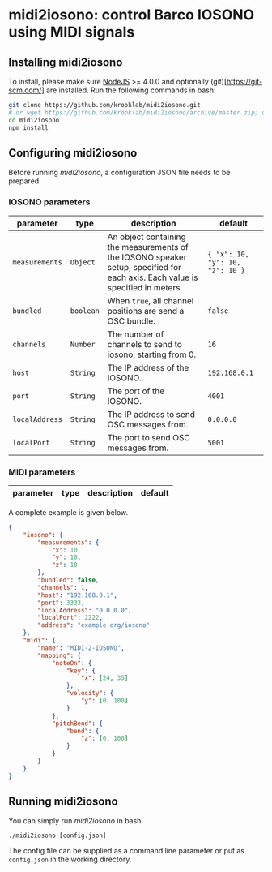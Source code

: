 # midi2iosono: control Barco IOSONO using MIDI signals

## Installing midi2iosono

To install, please make sure [NodeJS](https://nodejs.org/en/) >= 4.0.0 and optionally (git)[https://git-scm.com/] are installed.
Run the following commands in bash:

```bash
git clone https://github.com/krooklab/midi2iosono.git
# or wget https://github.com/krooklab/midi2iosono/archive/master.zip; unzip master.zip
cd midi2iosono
npm install
```

## Configuring midi2iosono

Before running *midi2iosono*, a configuration JSON file needs to be prepared.

### IOSONO parameters

| parameter         | type      | description | default |
|-------------------|-----------|-------------|---------|
| `measurements`    | `Object`  | An object containing the measurements of the IOSONO speaker setup, specified for each axis. Each value is specified in meters. | `{ "x": 10, "y": 10, "z": 10 }` |
| `bundled`         | `boolean` | When `true`, all channel positions are send a OSC bundle. | `false`|
| `channels`         | `Number` | The number of channels to send to iosono, starting from 0. | `16`|
| `host`         | `String` | The IP address of the IOSONO. | `192.168.0.1`|
| `port`         | `String` | The port of the IOSONO. | `4001`|
| `localAddress`         | `String` | The IP address to send OSC messages from. | `0.0.0.0`|
| `localPort`         | `String` | The port to send OSC messages from. | `5001`|

### MIDI parameters

| parameter         | type      | description | default |
|-------------------|-----------|-------------|---------|



A complete example is given below.

```JSON
{
    "iosono": {
        "measurements": {
            "x": 10,
            "y": 10,
            "z": 10
        },
        "bundled": false,
        "channels": 1,
        "host": "192.168.0.1",
        "port": 3333,
        "localAddress": "0.0.0.0",
        "localPort": 2222,
        "address": "example.org/iosono"
    },
    "midi": {
        "name": "MIDI-2-IOSONO",
        "mapping": {
            "noteOn": {
                "key": {
                    "x": [24, 35]
                },
                "velocity": {
                    "y": [0, 100]
                }
            },
            "pitchBend": {
                "bend": {
                    "z": [0, 100]
                }
            }
        }
    }
}
```

## Running midi2iosono

You can simply run *midi2iosono* in bash.

`./midi2iosono [config.json]`

The config file can be supplied as a command line parameter or put as `config.json` in the working directory.
